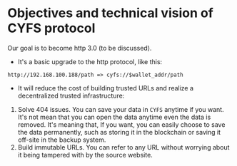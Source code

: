 # Objectives and technical vision of CYFS protocol

Our goal is to become http 3.0 (to be discussed).

-   It's a basic upgrade to the http protocol, like this:

```
http://192.168.100.188/path => cyfs://$wallet_addr/path
```

-   It will reduce the cost of building trusted URLs and realize a decentralized trusted infrastructure:

1. Solve 404 issues. You can save your data in `CYFS` anytime if you want.
   It's not mean that you can open the data anytime even the data is removed.
   It's meaning that, If you want, you can easily choose to save the data permanently, such as storing it in the blockchain or saving it off-site in the backup system.
2. Build immutable URLs. You can refer to any URL without worrying about it being tampered with by the source website.

